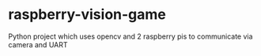 # raspberry-vision-game
Python project which uses opencv and 2 raspberry pis to communicate via camera and UART 
